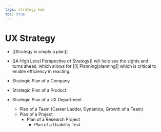 ```yaml
---
tags: strategy hub
toc: true
---
```


# UX Strategy

- [[Strategy is simply a plan]]

- [[A High Level Perspective of Strategy]] will help see the sights and turns ahead, which allows for [[§ Planning|planning]] which is critical to enable efficiency in reacting.
- Strategic Plan of a Company
- Strategic Plan of a Product
- Strategic Plan of a UX Department
	- Plan of a Team (Career Ladder, Dynamics, Growth of a Team)
	- Plan of a Project
		- Plan of a Research Project
			- Plan of a Usability Test



